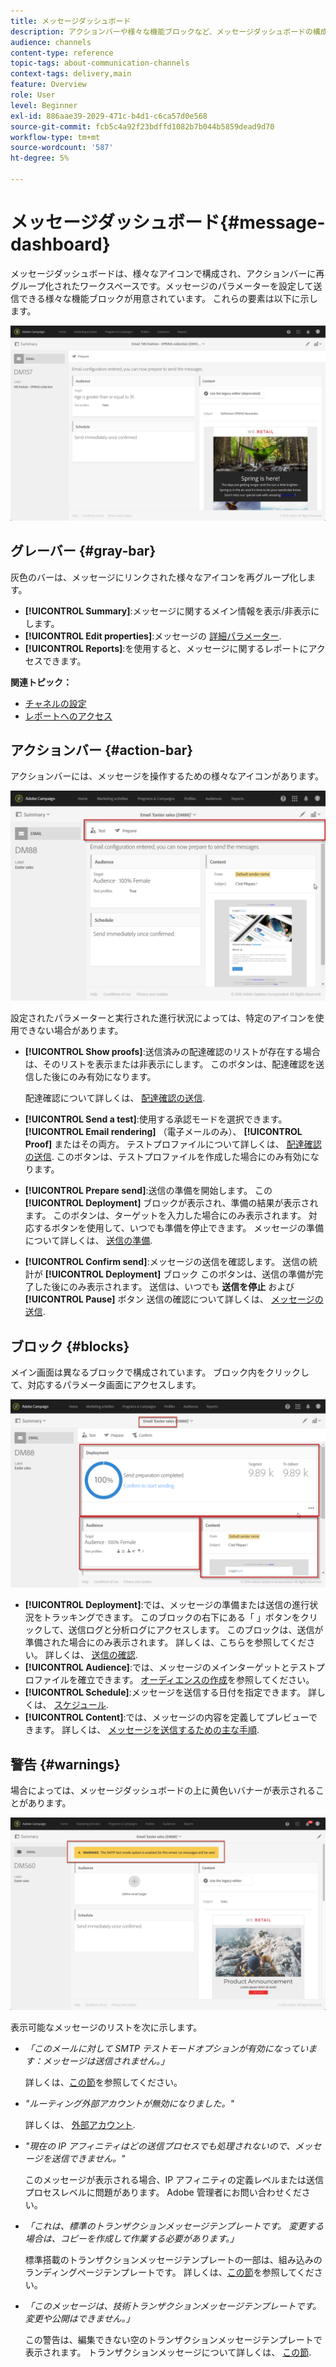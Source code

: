 ```yaml
---
title: メッセージダッシュボード
description: アクションバーや様々な機能ブロックなど、メッセージダッシュボードの構成内容を確認します。
audience: channels
content-type: reference
topic-tags: about-communication-channels
context-tags: delivery,main
feature: Overview
role: User
level: Beginner
exl-id: 886aae39-2029-471c-b4d1-c6ca57d0e568
source-git-commit: fcb5c4a92f23bdffd1082b7b044b5859dead9d70
workflow-type: tm+mt
source-wordcount: '587'
ht-degree: 5%

---
```


# メッセージダッシュボード{#message-dashboard}

メッセージダッシュボードは、様々なアイコンで構成され、アクションバーに再グループ化されたワークスペースです。メッセージのパラメーターを設定して送信できる様々な機能ブロックが用意されています。 これらの要素は以下に示します。

![](assets/delivery_dashboard_2.png)

## グレーバー {#gray-bar}

灰色のバーは、メッセージにリンクされた様々なアイコンを再グループ化します。

* **[!UICONTROL Summary]**:メッセージに関するメイン情報を表示/非表示にします。
* **[!UICONTROL Edit properties]**:メッセージの [詳細パラメーター](../../administration/using/configuring-email-channel.md#list-of-email-properties).
* **[!UICONTROL Reports]**:を使用すると、メッセージに関するレポートにアクセスできます。

**関連トピック：**

* [チャネルの設定](../../administration/using/about-channel-configuration.md)
* [レポートへのアクセス](../../reporting/using/about-dynamic-reports.md)

## アクションバー {#action-bar}

アクションバーには、メッセージを操作するための様々なアイコンがあります。

![](assets/delivery_dashboard_4.png)

設定されたパラメーターと実行された進行状況によっては、特定のアイコンを使用できない場合があります。

* **[!UICONTROL Show proofs]**:送信済みの配達確認のリストが存在する場合は、そのリストを表示または非表示にします。 このボタンは、配達確認を送信した後にのみ有効になります。

   配達確認について詳しくは、 [配達確認の送信](../../sending/using/sending-proofs.md).

* **[!UICONTROL Send a test]**:使用する承認モードを選択できます。 **[!UICONTROL Email rendering]** （電子メールのみ）、 **[!UICONTROL Proof]** またはその両方。 テストプロファイルについて詳しくは、 [配達確認の送信](../../sending/using/sending-proofs.md). このボタンは、テストプロファイルを作成した場合にのみ有効になります。

* **[!UICONTROL Prepare send]**:送信の準備を開始します。 この **[!UICONTROL Deployment]** ブロックが表示され、準備の結果が表示されます。 このボタンは、ターゲットを入力した場合にのみ表示されます。 対応するボタンを使用して、いつでも準備を停止できます。 メッセージの準備について詳しくは、 [送信の準備](../../sending/using/preparing-the-send.md).

* **[!UICONTROL Confirm send]**:メッセージの送信を確認します。 送信の統計が **[!UICONTROL Deployment]** ブロック このボタンは、送信の準備が完了した後にのみ表示されます。 送信は、いつでも **送信を停止** および **[!UICONTROL Pause]** ボタン 送信の確認について詳しくは、 [メッセージの送信](../../sending/using/confirming-the-send.md).

## ブロック {#blocks}

メイン画面は異なるブロックで構成されています。 ブロック内をクリックして、対応するパラメータ画面にアクセスします。

![](assets/delivery_dashboard_3.png)

* **[!UICONTROL Deployment]**:では、メッセージの準備または送信の進行状況をトラッキングできます。 このブロックの右下にある「 」ボタンをクリックして、送信ログと分析ログにアクセスします。 このブロックは、送信が準備された場合にのみ表示されます。 詳しくは、こちらを参照してください。 詳しくは、 [送信の確認](../../sending/using/confirming-the-send.md).
* **[!UICONTROL Audience]**:では、メッセージのメインターゲットとテストプロファイルを確立できます。 [オーディエンスの作成](../../audiences/using/creating-audiences.md)を参照してください。
* **[!UICONTROL Schedule]**:メッセージを送信する日付を指定できます。 詳しくは、 [スケジュール](../../sending/using/about-scheduling-messages.md).
* **[!UICONTROL Content]**:では、メッセージの内容を定義してプレビューできます。 詳しくは、 [メッセージを送信するための主な手順](../../channels/using/key-steps-to-send-a-message.md).

## 警告 {#warnings}

場合によっては、メッセージダッシュボードの上に黄色いバナーが表示されることがあります。

![](assets/delivery_dashboard_warnings.png)

表示可能なメッセージのリストを次に示します。

* *「このメールに対して SMTP テストモードオプションが有効になっています：メッセージは送信されません。」*

   詳しくは、[この節](../../administration/using/configuring-email-channel.md#smtp-test-mode)を参照してください。

* *&quot;ルーティング外部アカウントが無効になりました。&quot;*

   詳しくは、 [外部アカウント](../../administration/using/external-accounts.md).

* *&quot;現在の IP アフィニティはどの送信プロセスでも処理されないので、メッセージを送信できません。&quot;*

   このメッセージが表示される場合、IP アフィニティの定義レベルまたは送信プロセスレベルに問題があります。 Adobe 管理者にお問い合わせください。

* *「これは、標準のトランザクションメッセージテンプレートです。 変更する場合は、コピーを作成して作業する必要があります。」*

   標準搭載のトランザクションメッセージテンプレートの一部は、組み込みのランディングページテンプレートです。 詳しくは、[この節](../../channels/using/landing-page-templates.md)を参照してください。

* *「このメッセージは、技術トランザクションメッセージテンプレートです。 変更や公開はできません。」*

   この警告は、編集できない空のトランザクションメッセージテンプレートで表示されます。 トランザクションメッセージについて詳しくは、 [この節](../../channels/using/getting-started-with-transactional-msg.md).
